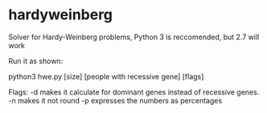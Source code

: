 hardyweinberg
=============

Solver for Hardy-Weinberg problems, Python 3 is reccomended, but 2.7 will work


Run it as shown:

python3 hwe.py [size] [people with recessive gene] [flags]

Flags:
-d makes it calculate for dominant genes instead of recessive genes.  
-n makes it not round
-p expresses the numbers as percentages

